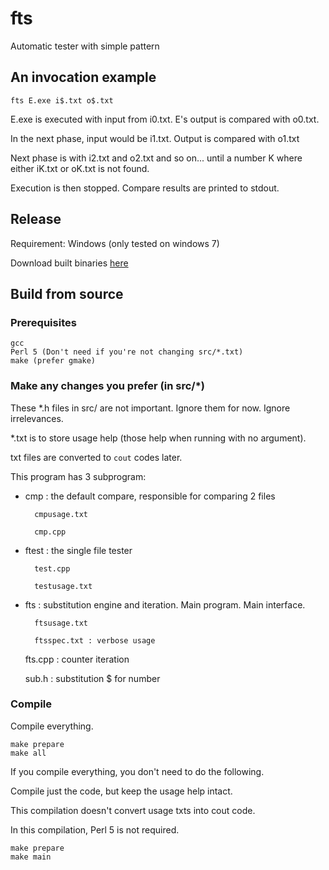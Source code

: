 # fts
Automatic tester with simple pattern

## An invocation example
```
fts E.exe i$.txt o$.txt
```
E.exe is executed with input from i0.txt. E's output is compared with o0.txt.

In the next phase, input would be i1.txt. Output is compared with o1.txt

Next phase is with i2.txt and o2.txt and so on...
until a number K where either iK.txt or oK.txt is not found.

Execution is then stopped. Compare results are printed to stdout.

## Release
Requirement: Windows (only tested on windows 7)

Download built binaries [here](https://github.com/gigajet/fts/releases)

## Build from source
### Prerequisites
```
gcc
Perl 5 (Don't need if you're not changing src/*.txt)
make (prefer gmake)
```
### Make any changes you prefer (in src/*)
These *.h files in src/ are not important. Ignore them for now. Ignore irrelevances.

*.txt is to store usage help (those help when running with no argument).

txt files are converted to `cout` codes later.

This program has 3 subprogram:
+ cmp : the default compare, responsible for comparing 2 files

		cmpusage.txt
	
		cmp.cpp
	
+ ftest : the single file tester

		test.cpp
	
		testusage.txt
	
+ fts : substitution engine and iteration. Main program. Main interface.

		ftsusage.txt
	
		ftsspec.txt : verbose usage
	
	fts.cpp : counter iteration
	
	sub.h : substitution $ for number

### Compile
Compile everything.
```
make prepare
make all
```

If you compile everything, you don't need to do the following.

Compile just the code, but keep the usage help intact.

This compilation doesn't convert usage txts into cout code.

In this compilation, Perl 5 is not required.
```
make prepare
make main
```

